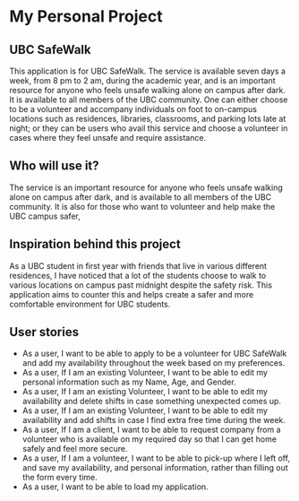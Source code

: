 # My Personal Project

## UBC SafeWalk

This application is for UBC SafeWalk. The service is available seven days a week, from 8 pm to 2 am, during the academic year, and is an important resource for anyone who feels unsafe walking alone on campus after dark. It is available to all members of the UBC community. 
One can either choose to be a volunteer and accompany individuals on foot to on-campus locations such as residences, libraries, classrooms, and parking lots late at night; or they can be users who avail this service and choose a volunteer in cases where they feel unsafe and 
require assistance.

## Who will use it?

The service is an important resource for anyone who feels unsafe walking alone on campus after dark, and is available to all members of the UBC community.
It is also for those who want to volunteer and help make the UBC campus safer,
## Inspiration behind this project

As a UBC student in first year with friends that live in various different residences, I have noticed that a lot of the students choose to walk to various locations on campus past midnight despite the safety risk. This application aims to counter this and helps create a 
safer and more comfortable environment for UBC students. 

## User stories

- As a user, I want to be able to apply to be a volunteer for UBC SafeWalk and add my availability throughout the week based on my preferences.
- As a user, If I am an existing Volunteer, I want to be able to edit my personal information such as my Name, Age, and Gender.
- As a user, If I am an existing Volunteer, I want to be able to edit my availability and delete shifts in case something unexpected comes up.
- As a user, If I am an existing Volunteer, I want to be able to edit my availability and add shifts in case I find extra free time during the week.
- As a user, If I am a client, I want to be able to request company from a volunteer who is available on my required day so that I can get home safely and feel more secure. 
- As a user, If I am a volunteer, I want to be able to pick-up where I left off, and save my availability, and personal information, rather than filling out the form every time. 
- As a user, I want to be able to load my application.
